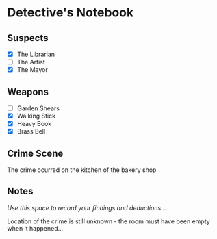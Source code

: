 # Detective's Notebook

## Suspects
- [X] The Librarian
- [ ] The Artist
- [X] The Mayor

## Weapons
- [ ] Garden Shears
- [X] Walking Stick
- [X] Heavy Book
- [X] Brass Bell

## Crime Scene
The crime ocurred on the kitchen of the bakery shop

## Notes
*Use this space to record your findings and deductions...*

Location of the crime is still unknown - the room must have been empty when it happened...
